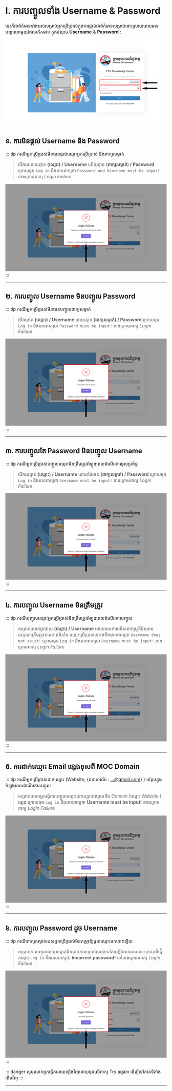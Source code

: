 # I. ការបញ្ចូលទាំង Username & Password 
នេះគឺជាព័ត៌មានទាំងអស់សម្រាប់អ្នកប្រើប្រាស់ក្នុងការផ្តល់ជាព័ត៌មានសម្រាប់ដោះស្រាយពេលមានបញ្ហាណាមួយដែលកើតមាន ក្នុងចំណុច **Username** & **Password** :

![Pic ](./pictures/fIRST.png)

## ១. ការមិនផ្តល់ Username និង Password
::: tip ករណីអ្នកប្រើប្រាស់មិនបានផ្តល់ឈ្មោះអ្នកប្រើប្រាស់ និងពាក្យសម្ងាត់
 > បើវាយដោយគ្មាន **(ឈ្មោះ) / Username** ហើយគ្មាន **(ពាក្យសម្ងាត់) / Password** ក្រោយចុច `Log in` នឹងមានពាក្យថា `Password​ and Username must be input!` ខាងក្រោមពាក្យ *Login Failure*
  
![Pic ](./pictures/without-usernameandpassword.png)
:::
<hr>

## ២. ការបញ្ចូល Username មិនបញ្ចូល Password

::: tip ករណីអ្នកប្រើប្រាស់មិនបានបញ្ចូលពាក្យសម្ងាត់
 > បើវាយតែ **(ឈ្មោះ) / Username** ដោយគ្មាន **(ពាក្យសម្ងាត់) / Password** ក្រោយចុច `Log in` នឹងមានពាក្យថា `Password must be input!` ខាងក្រោមពាក្យ *Login Failure*
  
![Pic ](./pictures/havenamewithoutpassword.png)
:::
<hr>

## ៣. ការបញ្ចូលតែ Password មិនបញ្ចូល Username

::: tip ករណីអ្នកប្រើប្រាស់បញ្ចូលឈ្មោះមិនត្រឹមត្រូវអំឡុងពេលដំណើរការចូលប្រព័ន្ធ

 > បើវាយគ្មាន **(ឈ្មោះ) / Username** ដោយតែមាន **(ពាក្យសម្ងាត់) / Password** ក្រោយចុច `Log in` នឹងមានពាក្យថា `Username must be input!` ខាងក្រោមពាក្យ *Login Failure*

![Pic ](./pictures/usernamemustbeinput.png)
:::
<hr>

## ៤. ការបញ្ចូល Username មិនត្រឹមត្រូវ

::: tip ករណីបញ្ចូលឈ្មោះអ្នកប្រើប្រាស់មិនត្រឹមត្រូវអំឡុងពេលដំណើរការបញ្ចូល
 > សម្រាប់លោកអ្នកវាយ **(ឈ្មោះ) / Username** ដោយមានការលើសពាក្យឬក៏មិនមានលក្ខណ:ត្រឹមត្រូវតាមភាពពិតនៃ
 ឈ្មោះប្រើប្រាស់នោះវានឹងមានពាក្យថា `Username does not exist!` ក្រោយចុច `Log in` នឹងមានពាក្យថា `Username must be input!` ខាងក្រោមពាក្យ *Login Failure*

![Pic ](./pictures/users-enter-an-incorrect-username-during-the-login-process.png)
:::
<hr>

## ៥. ការដាក់ឈ្មោះ Email ផ្សេងខុសពី MOC Domain

::: tip ករណីអ្នកប្រើប្រាស់ដាក់ឈ្មោះ (Website, {ឧទាហរណ៍ : ...@gmail.com} ) បន្ថែមក្នុងកំឡុងពេលដំណើរការបញ្ចូល
 >សម្រាប់លោកអ្នកធ្វើការបញ្ចូលឈ្មោះដោយភ្ជាប់ជាមួយនឹង Domain (ឈ្មោះ Website ) ផ្សេង ក្រោយចុច `Log in` នឹងមានពាក្យថា **Username must be input!** ខាងក្រោមពាក្យ *Login Failure*

 ![Pic ](./pictures/Create-a-login-system-that-accepts-usernames-from-alternative-domains-during-the-input-process.png)
:::
<hr>

## ៦. ការបញ្ចូល Password ដូច Username

::: tip ករណីពាក្យសម្ងាត់របស់អ្នកប្រើប្រាស់មិនតម្រូវឱ្យផ្តល់ឈ្មោះមកនោះឡើយ
 >សម្រាប់ការបញ្ចូលពាក្យសម្ងាត់មិនមានភាពច្បាស់លាស់ទៅតាមអ្វីដែលមាននោះ ក្រោយពីធ្វ់ើការចុច `Log in` នឹងមានពាក្យថា **Incorrect password!** នៅខាងក្រោមពាក្យ *Login Failure*

 ![Pic ](./pictures/users-input-an-incorrect-password-during-the-login-process.png  )
:::

::: danger សូមលោកអ្នកធ្វើការវាយឡើងវិញដោយចុចលើពាក្យ​ Try again ដើម្បីទៅកាន់ទីតាំងដើមវិញ
:::

<hr>
